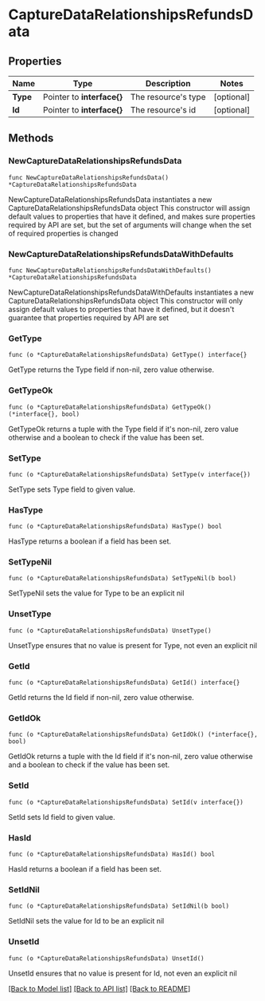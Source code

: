 # CaptureDataRelationshipsRefundsData

## Properties

Name | Type | Description | Notes
------------ | ------------- | ------------- | -------------
**Type** | Pointer to **interface{}** | The resource&#39;s type | [optional] 
**Id** | Pointer to **interface{}** | The resource&#39;s id | [optional] 

## Methods

### NewCaptureDataRelationshipsRefundsData

`func NewCaptureDataRelationshipsRefundsData() *CaptureDataRelationshipsRefundsData`

NewCaptureDataRelationshipsRefundsData instantiates a new CaptureDataRelationshipsRefundsData object
This constructor will assign default values to properties that have it defined,
and makes sure properties required by API are set, but the set of arguments
will change when the set of required properties is changed

### NewCaptureDataRelationshipsRefundsDataWithDefaults

`func NewCaptureDataRelationshipsRefundsDataWithDefaults() *CaptureDataRelationshipsRefundsData`

NewCaptureDataRelationshipsRefundsDataWithDefaults instantiates a new CaptureDataRelationshipsRefundsData object
This constructor will only assign default values to properties that have it defined,
but it doesn't guarantee that properties required by API are set

### GetType

`func (o *CaptureDataRelationshipsRefundsData) GetType() interface{}`

GetType returns the Type field if non-nil, zero value otherwise.

### GetTypeOk

`func (o *CaptureDataRelationshipsRefundsData) GetTypeOk() (*interface{}, bool)`

GetTypeOk returns a tuple with the Type field if it's non-nil, zero value otherwise
and a boolean to check if the value has been set.

### SetType

`func (o *CaptureDataRelationshipsRefundsData) SetType(v interface{})`

SetType sets Type field to given value.

### HasType

`func (o *CaptureDataRelationshipsRefundsData) HasType() bool`

HasType returns a boolean if a field has been set.

### SetTypeNil

`func (o *CaptureDataRelationshipsRefundsData) SetTypeNil(b bool)`

 SetTypeNil sets the value for Type to be an explicit nil

### UnsetType
`func (o *CaptureDataRelationshipsRefundsData) UnsetType()`

UnsetType ensures that no value is present for Type, not even an explicit nil
### GetId

`func (o *CaptureDataRelationshipsRefundsData) GetId() interface{}`

GetId returns the Id field if non-nil, zero value otherwise.

### GetIdOk

`func (o *CaptureDataRelationshipsRefundsData) GetIdOk() (*interface{}, bool)`

GetIdOk returns a tuple with the Id field if it's non-nil, zero value otherwise
and a boolean to check if the value has been set.

### SetId

`func (o *CaptureDataRelationshipsRefundsData) SetId(v interface{})`

SetId sets Id field to given value.

### HasId

`func (o *CaptureDataRelationshipsRefundsData) HasId() bool`

HasId returns a boolean if a field has been set.

### SetIdNil

`func (o *CaptureDataRelationshipsRefundsData) SetIdNil(b bool)`

 SetIdNil sets the value for Id to be an explicit nil

### UnsetId
`func (o *CaptureDataRelationshipsRefundsData) UnsetId()`

UnsetId ensures that no value is present for Id, not even an explicit nil

[[Back to Model list]](../README.md#documentation-for-models) [[Back to API list]](../README.md#documentation-for-api-endpoints) [[Back to README]](../README.md)


